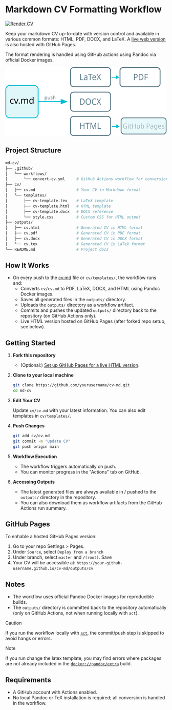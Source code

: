 # Markdown CV Formatting Workflow

[![Render CV](https://github.com/thrly/md-cv/actions/workflows/convert-cv.yml/badge.svg)](https://github.com/thrly/md-cv/actions/workflows/convert-cv.yml)

Keep your markdown CV up-to-date with version control and available in various common formats: HTML, PDF, DOCX, and LaTeX. A [live web version](https://thrly.github.io/md-cv/outputs/cv.html) is also hosted with GitHub Pages.

The format rendering is handled using GitHub actions using Pandoc via official Docker images.

![Diagram](diagram.svg)

## Project Structure

```bash
md-cv/
├── .github/
│   └── workflows/
│       └── convert-cv.yml     # GitHub Actions workflow for conversion
├── cv/
│   ├── cv.md                  # Your CV in Markdown format
│   └── templates/
│       ├── cv-template.tex    # LaTeX template
│       ├── cv-template.html   # HTML template
│       ├── cv-template.docx   # DOCX reference
│       └── style.css          # Custom CSS for HTML output
├── outputs/
│   ├── cv.html                # Generated CV in HTML format
│   ├── cv.pdf                 # Generated CV in PDF format
│   ├── cv.docx                # Generated CV in DOCX format
│   └── cv.tex                 # Generated CV in LaTeX format
└── README.md                  # Project docs
```

## How It Works

- On every push to the [cv.md](/cv/cv.md) file or `cv/templates/`, the workflow runs and:
  - Converts `cv/cv.md` to PDF, LaTeX, DOCX, and HTML using Pandoc Docker images.
  - Saves all generated files in the `outputs/` directory.
  - Uploads the `outputs/` directory as a workflow artifact.
  - Commits and pushes the updated `outputs/` directory back to the repository (on GitHub Actions only).
  - Live HTML version hosted on GitHub Pages (after forked repo setup, see below).

## Getting Started

1. **Fork this repository**
   - (Optional:) [Set up GitHub Pages for a live HTML version](#github-pages).

2. **Clone to your local machine**

   ```bash
   git clone https://github.com/yourusername/cv-md.git
   cd md-cv
   ```

3. **Edit Your CV**

   Update `cv/cv.md` with your latest information. You can also edit templates in `cv/templates/`.

4. **Push Changes**

   ```bash
   git add cv/cv.md
   git commit -m "Update CV"
   git push origin main
   ```

5. **Workflow Execution**

   - The workflow triggers automatically on push.
   - You can monitor progress in the "Actions" tab on GitHub.

6. **Accessing Outputs**

   - The latest generated files are always available in / pushed to the `outputs/` directory in the repository.
   - You can also download them as workflow artifacts from the GitHub Actions run summary.

## GitHub Pages

To enhable a hosted GitHub Pages version:

1. Go to your repo Settings > Pages.
2. Under `Source`, select `Deploy from a branch`
3. Under branch, select `master` and `/(root)`. Save
4. Your CV will be accessible at: `https://your-github-username.github.io/cv-md/outputs/cv`

## Notes

- The workflow uses official Pandoc Docker images for reproducible builds.
- The `outputs/` directory is committed back to the repository automatically (only on GitHub Actions, not when running locally with `act`).

> [!CAUTION]
> If you run the workflow locally with [`act`](https://github.com/nektos/act), the commit/push step is skipped to avoid hangs or errors.

> [!NOTE]
> If you run change the latex template, you may find errors where packages are not already included in the [`docker://pandoc/extra`](https://hub.docker.com/r/pandoc/extra) build.


## Requirements

- A GitHub account with Actions enabled.
- No local Pandoc or TeX installation is required; all conversion is handled in the workflow.
